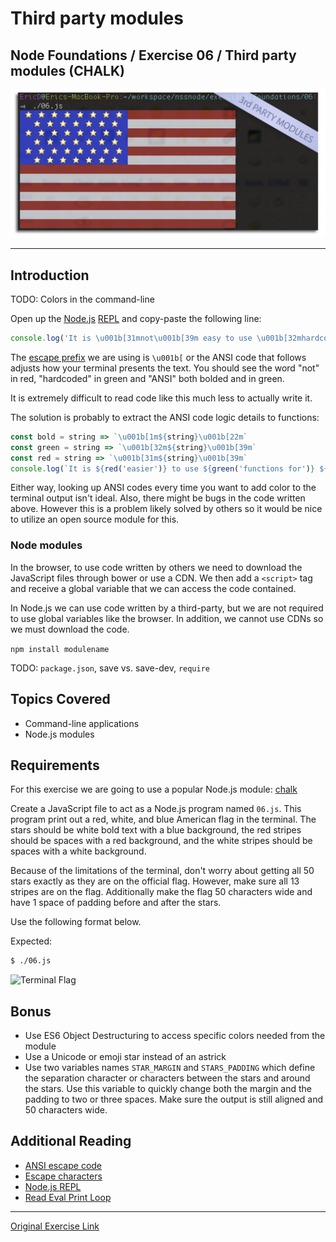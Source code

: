 # Third party modules
## Node Foundations / Exercise 06 / Third party modules (CHALK)


![Chalk module Flag](flagScrn.jpg?raw=true "Chalk module Flag Screenshot")
***

## Introduction

TODO: Colors in the command-line

Open up the [Node.js][node_repl] [REPL][repl] and copy-paste the following line:

```js
console.log('It is \u001b[31mnot\u001b[39m easy to use \u001b[32mhardcoded \u001b[1mANSI\u001b[39m\u001b[22m codes!')
```

The [escape prefix][esc] we are using is `\u001b[` or the ANSI code that follows
adjusts how your terminal presents the text. You should see the word "not" in
red, "hardcoded" in green and "ANSI" both bolded and in green.

It is extremely difficult to read code like this much less to actually write it.

The solution is probably to extract the ANSI code logic details to functions:

```js
const bold = string => `\u001b[1m${string}\u001b[22m`
const green = string => `\u001b[32m${string}\u001b[39m`
const red = string => `\u001b[31m${string}\u001b[39m`
console.log(`It is ${red('easier')} to use ${green('functions for')} ${green(bold('ANSI'))} codes!`)
```

Either way, looking up ANSI codes every time you want to add color to the
terminal output isn't ideal. Also, there might be bugs in the code written
above. However this is a problem likely solved by others so it would be nice to
utilize an open source module for this.

### Node modules

In the browser, to use code written by others we need to download the JavaScript
files through bower or use a CDN. We then add a `<script>` tag and receive a
global variable that we can access the code contained.

In Node.js we can use code written by a third-party, but we are not required to
use global variables like the browser. In addition, we cannot use CDNs so we
must download the code.

`npm install modulename`

TODO: `package.json`, save vs. save-dev, `require`

## Topics Covered

-   Command-line applications
-   Node.js modules

## Requirements

For this exercise we are going to use a popular Node.js module: [chalk][chalk]

Create a JavaScript file to act as a Node.js program named `06.js`. This program
print out a red, white, and blue American flag in the terminal. The stars should
be white bold text with a blue background, the red stripes should be spaces with
a red background, and the white stripes should be spaces with a white
background.

Because of the limitations of the terminal, don't worry about getting all 50
stars exactly as they are on the official flag. However, make sure all 13
stripes are on the flag. Additionally make the flag 50 characters wide and have
1 space of padding before and after the stars.

Use the following format below.

Expected:

```bash
$ ./06.js
```

![Terminal Flag](http://i.imgur.com/DOMxrXU.png)

## Bonus

-   Use ES6 Object Destructuring to access specific colors needed from the
    module
-   Use a Unicode or emoji star instead of an astrick
-   Use two variables names `STAR_MARGIN` and `STARS_PADDING` which define the
    separation character or characters between the stars and around the stars.
    Use this variable to quickly change both the margin and the padding to two
    or three spaces. Make sure the output is still aligned and 50 characters
    wide.

## Additional Reading

-   [ANSI escape code][ansi]
-   [Escape characters][esc]
-   [Node.js REPL][node_repl]
-   [Read Eval Print Loop][repl]

[ansi]: https://en.wikipedia.org/wiki/ANSI_escape_code
[chalk]: https://www.npmjs.com/package/chalk
[esc]: https://en.wikipedia.org/wiki/Escape_character
[repl]: https://en.wikipedia.org/wiki/Read%E2%80%93eval%E2%80%93print_loop
[node_repl]: https://nodejs.org/api/repl.html

***
[Original Exercise Link](https://github.com/nashville-software-school/node-milestones/blob/master/01-foundations/exercises/06-third_party_modules.md)
